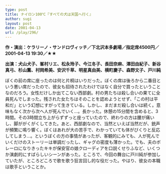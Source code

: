 ```yaml
---
type: post
title: ナイロン100℃『すべての犬は天国へ行く』
author: sugi
layout: post
date: 2001-04-13
url: /play/296/
---
```

**作・演出：ケラリーノ・サンドロヴィッチ／下北沢本多劇場／指定席4500円／2001-04-13 19:30／★★**

**出演：犬山犬子、峯村リエ、松永玲子、今江冬子、長田奈麻、澤田由紀子、新谷真弓、杉山薫、村岡希美、安沢千草、明星真由美、横町慶子、森野文子、戸川純**

ぼくの前の席に座ったのは何と片桐はいりだった。ぼくの席は後ろから二番目という悪い席だったので、彼女も招待されたわけではなく自分で買ったということなのだろう。女性だけしか出てこない西部劇。村の男たちは殺し合いの果てに全員死んでしまった。残された女たちはそのことを認めようとせず、「この村は平和だ」という幻想にすがって生きている。しかし、まだまだ殺し合いは続く。意味もなく次から次へ人が死んでいく...。長かった。休憩の15分間を含めると、3時間。その3時間立ち上がらずずっと座っていたので、終わりの方は腰が痛いし、脚ががくがくしてきた。あと、西部劇なので、当然といえば当然だが、銃声が頻繁に鳴り響く。ぼくはあれが大の苦手で、わかっていても体がびくりと反応してしまう...。というぼくの方の事情があったが、客観的にみても、人が死んでいくだけのストーリーは単調だったし、ギャグの密度も薄かった。でも、夫のボレーロになりきったキキが保安官の娘クローディアを口説くせりふなど、いくつか演劇的にすばらしいシーンがあった。ところで、今回の舞台に戸川純が参加していたが、ところどころで歌を歌う狂言回し的な役だった。やはり、彼女の本職は歌手ということか。

